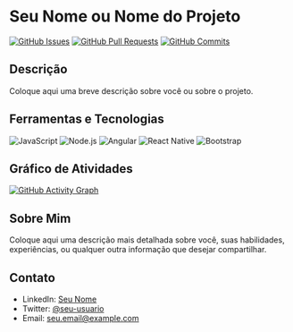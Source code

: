 # Seu Nome ou Nome do Projeto

[![GitHub Issues](https://img.shields.io/github/issues/seu-usuario/seu-repositorio)](https://github.com/seu-usuario/seu-repositorio/issues)
[![GitHub Pull Requests](https://img.shields.io/github/issues-pr/seu-usuario/seu-repositorio)](https://github.com/seu-usuario/seu-repositorio/pulls)
[![GitHub Commits](https://img.shields.io/github/last-commit/seu-usuario/seu-repositorio)](https://github.com/seu-usuario/seu-repositorio/commits)

## Descrição
Coloque aqui uma breve descrição sobre você ou sobre o projeto.

## Ferramentas e Tecnologias
![JavaScript](https://img.shields.io/badge/-JavaScript-efd81d?style=flat&logo=javascript&logoColor=black)
![Node.js](https://img.shields.io/badge/-Node.js-43853d?style=flat&logo=node.js&logoColor=white)
![Angular](https://img.shields.io/badge/-Angular-c3002f?style=flat&logo=angular&logoColor=white)
![React Native](https://img.shields.io/badge/-React%20Native-61dafb?style=flat&logo=react&logoColor=white)
![Bootstrap](https://img.shields.io/badge/-Bootstrap-563d7c?style=flat&logo=bootstrap&logoColor=white)

## Gráfico de Atividades
[![GitHub Activity Graph](https://activity-graph.herokuapp.com/graph?username=seu-usuario&theme=github)](https://github.com/seu-usuario)

## Sobre Mim
Coloque aqui uma descrição mais detalhada sobre você, suas habilidades, experiências, ou qualquer outra informação que desejar compartilhar.

## Contato
- LinkedIn: [Seu Nome](https://www.linkedin.com/in/seu-usuario/)
- Twitter: [@seu-usuario](https://twitter.com/seu-usuario)
- Email: seu.email@example.com


